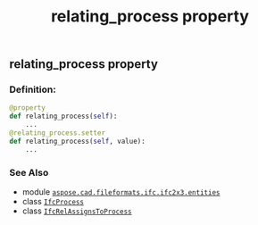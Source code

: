 ﻿---
title: relating_process property
second_title: Aspose.CAD for Python via .NET API References
description: 
type: docs
weight: 120
url: /python-net/aspose.cad.fileformats.ifc.ifc2x3.entities/ifcrelassignstoprocess/relating_process/
is_root: false
---

## relating_process property

### Definition:
```python
@property
def relating_process(self):
    ...
@relating_process.setter
def relating_process(self, value):
    ...
```

### See Also
* module [`aspose.cad.fileformats.ifc.ifc2x3.entities`](../../)
* class [`IfcProcess`](/cad/python-net/aspose.cad.fileformats.ifc.ifc2x3.entities/ifcprocess)
* class [`IfcRelAssignsToProcess`](/cad/python-net/aspose.cad.fileformats.ifc.ifc2x3.entities/ifcrelassignstoprocess)
